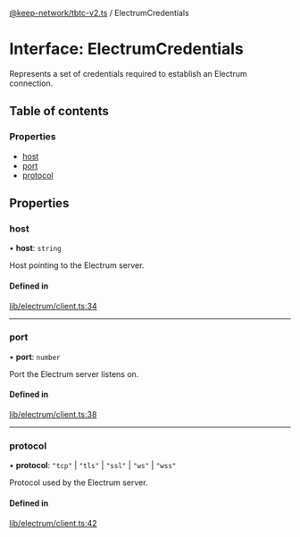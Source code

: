 [@keep-network/tbtc-v2.ts](../README.md) / ElectrumCredentials

# Interface: ElectrumCredentials

Represents a set of credentials required to establish an Electrum connection.

## Table of contents

### Properties

- [host](ElectrumCredentials.md#host)
- [port](ElectrumCredentials.md#port)
- [protocol](ElectrumCredentials.md#protocol)

## Properties

### host

• **host**: `string`

Host pointing to the Electrum server.

#### Defined in

[lib/electrum/client.ts:34](https://github.com/keep-network/tbtc-v2/blob/80605fcc/typescript/src/lib/electrum/client.ts#L34)

___

### port

• **port**: `number`

Port the Electrum server listens on.

#### Defined in

[lib/electrum/client.ts:38](https://github.com/keep-network/tbtc-v2/blob/80605fcc/typescript/src/lib/electrum/client.ts#L38)

___

### protocol

• **protocol**: ``"tcp"`` \| ``"tls"`` \| ``"ssl"`` \| ``"ws"`` \| ``"wss"``

Protocol used by the Electrum server.

#### Defined in

[lib/electrum/client.ts:42](https://github.com/keep-network/tbtc-v2/blob/80605fcc/typescript/src/lib/electrum/client.ts#L42)
